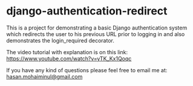 # django-authentication-redirect
This is a project for demonstrating a basic Django authentication system which redirects the user to his previous URL prior to logging in and also demonstrates the login_required decorator.

The video tutorial with explanation is on this link: https://www.youtube.com/watch?v=yTK_Kx1Qoqc

If you have any kind of questions please feel free to email me at: hasan.mohaiminul@gmail.com
